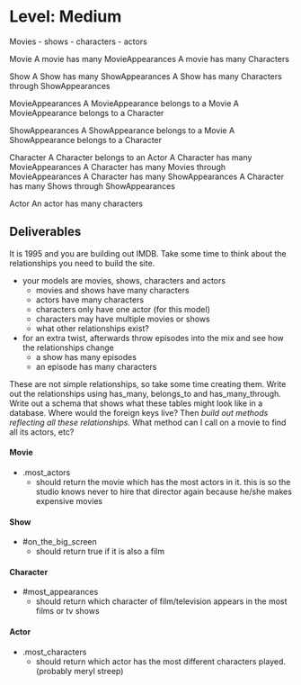 # Level: Medium

Movies - shows - characters - actors

Movie
A movie has many MovieAppearances
A movie has many Characters

Show
A Show has many ShowAppearances
A Show has many Characters through ShowAppearances

MovieAppearances
A MovieAppearance belongs to a Movie
A MovieAppearance belongs to a Character

ShowAppearances
A ShowAppearance belongs to a Movie
A ShowAppearance belongs to a Character

Character
A Character belongs to an Actor
A Character has many MovieAppearances
A Character has many Movies through MovieAppearances
A Character has many ShowAppearances
A Character has many Shows through ShowAppearances

Actor
An actor has many characters

## Deliverables
It is 1995 and you are building out IMDB. Take some time to think about the relationships you need to build the site.
- your models are movies, shows, characters and actors
  - movies and shows have many characters
  - actors have many characters
  - characters only have one actor (for this model)
  - characters may have multiple movies or shows
  - what other relationships exist?
- for an extra twist, afterwards throw episodes into the mix and see how the relationships change
  - a show has many episodes
  - an episode has many characters

These are not simple relationships, so take some time creating them.
Write out the relationships using has_many, belongs_to and has_many_through. Write out a schema that shows what these tables might look like in a database. Where would the foreign keys live? Then *build out methods reflecting all these relationships.* What method can I call on a movie to find all its actors, etc?

#### Movie
- .most_actors
  - should return the movie which has the most actors in it. this is so the studio knows never to hire that director again because he/she makes expensive movies

#### Show
- #on_the_big_screen
  - should return true if it is also a film

#### Character
- #most_appearances
  - should return which character of film/television appears in the most films or tv shows

#### Actor
- .most_characters
  - should return which actor has the most different characters played. (probably meryl streep)
